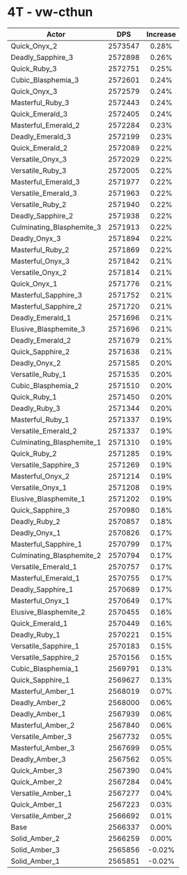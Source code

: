 # 4T - vw-cthun
| Actor | DPS | Increase |
|---|:---:|:---:|
|Quick_Onyx_2|2573547|0.28%|
|Deadly_Sapphire_3|2572898|0.26%|
|Quick_Ruby_3|2572751|0.25%|
|Cubic_Blasphemia_3|2572601|0.24%|
|Quick_Onyx_3|2572579|0.24%|
|Masterful_Ruby_3|2572443|0.24%|
|Quick_Emerald_3|2572405|0.24%|
|Masterful_Emerald_2|2572284|0.23%|
|Deadly_Emerald_3|2572199|0.23%|
|Quick_Emerald_2|2572089|0.22%|
|Versatile_Onyx_3|2572029|0.22%|
|Versatile_Ruby_3|2572005|0.22%|
|Masterful_Emerald_3|2571977|0.22%|
|Versatile_Emerald_3|2571963|0.22%|
|Versatile_Ruby_2|2571940|0.22%|
|Deadly_Sapphire_2|2571938|0.22%|
|Culminating_Blasphemite_3|2571913|0.22%|
|Deadly_Onyx_3|2571894|0.22%|
|Masterful_Ruby_2|2571869|0.22%|
|Masterful_Onyx_3|2571842|0.21%|
|Versatile_Onyx_2|2571814|0.21%|
|Quick_Onyx_1|2571776|0.21%|
|Masterful_Sapphire_3|2571752|0.21%|
|Masterful_Sapphire_2|2571720|0.21%|
|Deadly_Emerald_1|2571696|0.21%|
|Elusive_Blasphemite_3|2571696|0.21%|
|Deadly_Emerald_2|2571679|0.21%|
|Quick_Sapphire_2|2571638|0.21%|
|Deadly_Onyx_2|2571585|0.20%|
|Versatile_Ruby_1|2571535|0.20%|
|Cubic_Blasphemia_2|2571510|0.20%|
|Quick_Ruby_1|2571450|0.20%|
|Deadly_Ruby_3|2571344|0.20%|
|Masterful_Ruby_1|2571337|0.19%|
|Versatile_Emerald_2|2571337|0.19%|
|Culminating_Blasphemite_1|2571310|0.19%|
|Quick_Ruby_2|2571285|0.19%|
|Versatile_Sapphire_3|2571269|0.19%|
|Masterful_Onyx_2|2571214|0.19%|
|Versatile_Onyx_1|2571208|0.19%|
|Elusive_Blasphemite_1|2571202|0.19%|
|Quick_Sapphire_3|2570980|0.18%|
|Deadly_Ruby_2|2570857|0.18%|
|Deadly_Onyx_1|2570826|0.17%|
|Masterful_Sapphire_1|2570799|0.17%|
|Culminating_Blasphemite_2|2570794|0.17%|
|Versatile_Emerald_1|2570757|0.17%|
|Masterful_Emerald_1|2570755|0.17%|
|Deadly_Sapphire_1|2570689|0.17%|
|Masterful_Onyx_1|2570649|0.17%|
|Elusive_Blasphemite_2|2570455|0.16%|
|Quick_Emerald_1|2570449|0.16%|
|Deadly_Ruby_1|2570221|0.15%|
|Versatile_Sapphire_1|2570183|0.15%|
|Versatile_Sapphire_2|2570156|0.15%|
|Cubic_Blasphemia_1|2569791|0.13%|
|Quick_Sapphire_1|2569627|0.13%|
|Masterful_Amber_1|2568019|0.07%|
|Deadly_Amber_2|2568000|0.06%|
|Deadly_Amber_1|2567939|0.06%|
|Masterful_Amber_2|2567840|0.06%|
|Versatile_Amber_3|2567732|0.05%|
|Masterful_Amber_3|2567699|0.05%|
|Deadly_Amber_3|2567562|0.05%|
|Quick_Amber_3|2567390|0.04%|
|Quick_Amber_2|2567284|0.04%|
|Versatile_Amber_1|2567277|0.04%|
|Quick_Amber_1|2567223|0.03%|
|Versatile_Amber_2|2566692|0.01%|
|Base|2566337|0.00%|
|Solid_Amber_2|2566259|0.00%|
|Solid_Amber_3|2565856|-0.02%|
|Solid_Amber_1|2565851|-0.02%|
